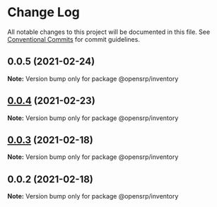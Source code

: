 # Change Log

All notable changes to this project will be documented in this file.
See [Conventional Commits](https://conventionalcommits.org) for commit guidelines.

## 0.0.5 (2021-02-24)

**Note:** Version bump only for package @opensrp/inventory

## [0.0.4](https://github.com/opensrp/web/compare/@opensrp/inventory@0.0.3...@opensrp/inventory@0.0.4) (2021-02-23)

**Note:** Version bump only for package @opensrp/inventory

## [0.0.3](https://github.com/opensrp/web/compare/@opensrp/inventory@0.0.2...@opensrp/inventory@0.0.3) (2021-02-18)

**Note:** Version bump only for package @opensrp/inventory

## 0.0.2 (2021-02-18)

**Note:** Version bump only for package @opensrp/inventory
